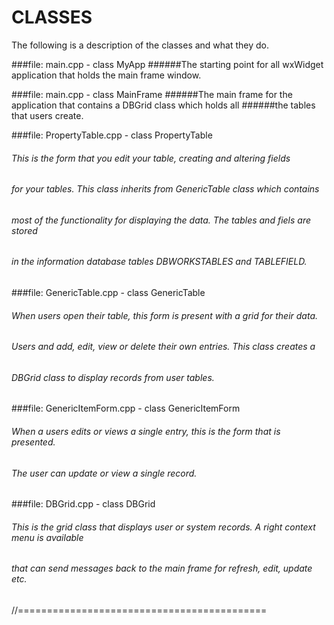 # CLASSES
The following is a description of the classes and what they do.

###file: main.cpp  - class MyApp 
######The starting point for all wxWidget application that holds the main frame window.


###file: main.cpp - class MainFrame 
######The main frame for the application that contains a DBGrid class which holds all 
######the tables that users create.


###file: PropertyTable.cpp - class PropertyTable 
###### This is the form that you edit your table, creating and altering fields 
###### for your tables. This class inherits from GenericTable class which contains
###### most of the functionality for displaying the data. The tables and fiels are stored
###### in the information database tables DBWORKSTABLES and TABLEFIELD.


###file: GenericTable.cpp - class GenericTable 
###### When users open their table, this form is present with a grid for their data.
###### Users and add, edit, view or delete their own entries. This class creates a
###### DBGrid class to display records from user tables.

###file: GenericItemForm.cpp - class GenericItemForm 
###### When a users edits or views a single entry, this is the form that is presented.
###### The user can update or view a single record.
######

###file: DBGrid.cpp - class DBGrid
###### This is the grid class that displays user or system records. A right context menu is available
###### that can send messages back to the main frame for refresh, edit, update etc.
######

//===========================================

